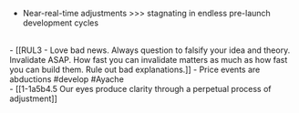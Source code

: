 - Near-real-time adjustments >>> stagnating in endless pre-launch development cycles
<br>
- [[RUL3 - Love bad news. Always question to falsify your idea and theory. Invalidate ASAP. How fast you can invalidate matters as much as how fast you can build them. Rule out bad explanations.]]
  - Price events are abductions #develop #Ayache 
<br>
- [[1-1a5b4.5 Our eyes produce clarity through a perpetual process of adjustment]]